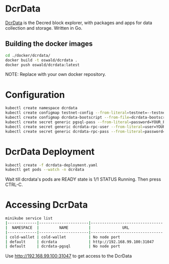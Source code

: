 # DcrData

[DcrData](https://github.com/decred/dcrdata) is the Decred block explorer, with packages and apps for data collection and storage. Written in Go.

## Building the docker images

```bash
cd ./docker/dcrdata/
docker build -t oswald/dcrdata .
docker push oswald/dcrdata:latest
```

NOTE: Replace with your own docker repository.

# Configuration

```bash
kubectl create namespace dcrdata
kubectl create configmap testnet-config --from-literal=testnet=--testnet -n dcrdata
kubectl create configmap dcrdata-bootscript --from-file=dcrdata-bootscript.sh -n dcrdata
kubectl create secret generic pgsql-pass --from-literal=password=YOUR_PASSWORD -n dcrdata
kubectl create secret generic dcrdata-rpc-user --from-literal=user=YOUR_USER -n dcrdata
kubectl create secret generic dcrdata-rpc-pass --from-literal=password=YOUR_PASSWORD -n dcrdata
```
# DcrData Deployment

```bash
kubectl create -f dcrdata-deployment.yaml
kubectl get pods --watch -n dcrdata
```
Wait till dcrdata's pods are READY state is 1/1 STATUS Running. Then press CTRL-C.

# Accessing DcrData

```bash
minikube service list
|-------------|----------------------|--------------------------------|
|  NAMESPACE  |         NAME         |              URL               |
|-------------|----------------------|--------------------------------|
| cold-wallet | cold-wallet          | No node port                   |
| default     | dcrdata              | http://192.168.99.100:31047    |
| default     | dcrdata-pgsql        | No node port                   |
```

Use http://192.168.99.100:31047 to get access to the DcrData
